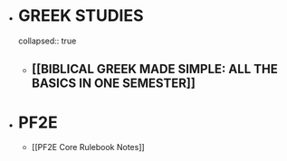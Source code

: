 - # GREEK STUDIES
  collapsed:: true
	- ## [[BIBLICAL GREEK MADE SIMPLE: ALL THE BASICS IN ONE SEMESTER]]
- # PF2E
	- [[PF2E Core Rulebook Notes]]